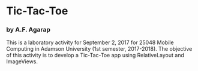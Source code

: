 # Tic-Tac-Toe
### by A.F. Agarap

This is a laboratory activity for September 2, 2017 for 25048 Mobile Computing in Adamson University (1st semester, 2017-2018). The objective of this activity is to develop a Tic-Tac-Toe app using RelativeLayout and ImageViews.

